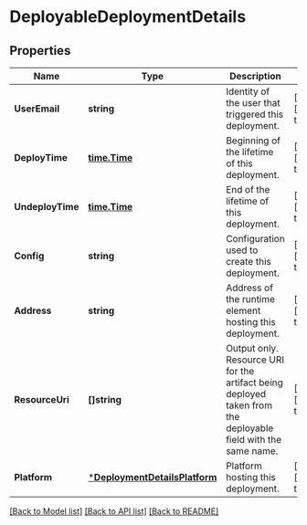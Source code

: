# DeployableDeploymentDetails

## Properties
Name | Type | Description | Notes
------------ | ------------- | ------------- | -------------
**UserEmail** | **string** | Identity of the user that triggered this deployment. | [optional] [default to null]
**DeployTime** | [**time.Time**](time.Time.md) | Beginning of the lifetime of this deployment. | [optional] [default to null]
**UndeployTime** | [**time.Time**](time.Time.md) | End of the lifetime of this deployment. | [optional] [default to null]
**Config** | **string** | Configuration used to create this deployment. | [optional] [default to null]
**Address** | **string** | Address of the runtime element hosting this deployment. | [optional] [default to null]
**ResourceUri** | **[]string** | Output only. Resource URI for the artifact being deployed taken from the deployable field with the same name. | [optional] [default to null]
**Platform** | [***DeploymentDetailsPlatform**](DeploymentDetailsPlatform.md) | Platform hosting this deployment. | [optional] [default to null]

[[Back to Model list]](../README.md#documentation-for-models) [[Back to API list]](../README.md#documentation-for-api-endpoints) [[Back to README]](../README.md)


